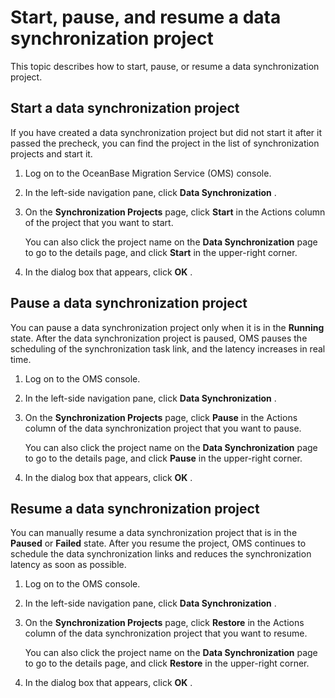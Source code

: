 Start, pause, and resume a data synchronization project 
============================================================================

This topic describes how to start, pause, or resume a data synchronization project. 

Start a data synchronization project 
---------------------------------------------------------

If you have created a data synchronization project but did not start it after it passed the precheck, you can find the project in the list of synchronization projects and start it. 

1. Log on to the OceanBase Migration Service (OMS) console.

   

2. In the left-side navigation pane, click **Data Synchronization** .

   

3. On the **Synchronization Projects** page, click **Start** in the Actions column of the project that you want to start. 

   You can also click the project name on the **Data Synchronization** page to go to the details page, and click **Start** in the upper-right corner.
   

4. In the dialog box that appears, click **OK** .

   




Pause a data synchronization project 
---------------------------------------------------------

You can pause a data synchronization project only when it is in the **Running** state. After the data synchronization project is paused, OMS pauses the scheduling of the synchronization task link, and the latency increases in real time. 

1. Log on to the OMS console.

   

2. In the left-side navigation pane, click **Data Synchronization** .

   

3. On the **Synchronization Projects** page, click **Pause** in the Actions column of the data synchronization project that you want to pause. 

   You can also click the project name on the **Data Synchronization** page to go to the details page, and click **Pause** in the upper-right corner.
   

4. In the dialog box that appears, click **OK** .

   






Resume a data synchronization project 
----------------------------------------------------------

You can manually resume a data synchronization project that is in the **Paused** or **Failed** state. After you resume the project, OMS continues to schedule the data synchronization links and reduces the synchronization latency as soon as possible. 

1. Log on to the OMS console.

   

2. In the left-side navigation pane, click **Data Synchronization** .

   

3. On the **Synchronization Projects** page, click **Restore** in the Actions column of the data synchronization project that you want to resume. 

   You can also click the project name on the **Data Synchronization** page to go to the details page, and click **Restore** in the upper-right corner.
   

4. In the dialog box that appears, click **OK** .

   




